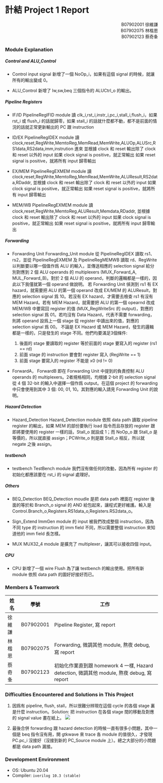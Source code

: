 # 計結 Project 1 Report

<div style="text-align:right">B07902001 徐維謙 <br>
B07902075 林楷恩 <br>
B07902123 蔡奇夆 <br> </div>

### Module Explanation

##### Control and ALU_Control

- Control
    input signal 新增了一個 NoOp_i，如果有這個 signal 的時候，就讓所有的輸出變成 0。

- ALU_Control
    新增了 lw,sw,beq 三個指令的 ALUCtrl_o 的輸出。

##### Pipeline Registers

- IF/ID
    PipelineRegIFID module 讀 clk_i,rst_i,instr_i,pc_i,stall_i,flush_i，如果 rst_i 或 flush_i 的話就歸零，如果 stall_i 的話就什麼都不動，都不是前面的情況的話就正常更新輸出的 PC 跟 instruction

- ID/EX
    PipelineRegIDEX module 讀clock,reset,RegWrite,MemtoReg,MemRead,MemWrite,ALUOp,ALUSrc,RS1data,RS2data,imm,instrution 進來
    並根據 clock 和 reset 輸出除了 clock 和 reset 以外的 input
    如果 clock signal is positive，就正常輸出
    如果 reset signal is positive，就將所有 input 歸零輸出

- EX/MEM
    PipelineRegEXMEM module 讀clock,reset,RegWrite,MemtoReg,MemRead,MemWrite,ALUResult,RS2data,RDaddr,
    並根據 clock 和 reset 輸出除了 clock 和 reset 以外的 input
    如果 clock signal is positive，就正常輸出
    如果 reset signal is positive，就將所有 input 歸零輸出

- MEM/WB
    PipelineRegEXMEM module 讀    clock,reset,RegWrite,MemtoReg,ALUResult,Memdata,RDaddr,
    並根據 clock 和 reset 輸出除了 clock 和 reset 以外的 input
    如果 clock signal is positive，就正常輸出
    如果 reset signal is positive，就將所有 input 歸零輸出

##### Forwarding

- Forwarding Unit
    Forwarding_Unit module 從 PipelineRegIDEX 讀取 rs1、rs2，並從 PipelineRegEXMEM 及 PipelineRegMEMWB 讀取 rd、RegWrite 以判斷要以哪一個值作爲 ALU 的輸入，並傳送相應的 selection signal 給分別對應到 2 個 ALU operands 的 multiplexers (MUX_Forward_A, MUL_Forward_B)。對於 2 個 ALU 的 operand，判斷的邏輯都是一樣的，因此以下我僅就第一個 operand 做說明。
    若 Forwarding Unit 偵測到 rs1 有 EX hazard，就需要把 ALU 的第一個 operand 改成 EX/MEM 的 ALUResult，對應的 selection signal 爲 10。若沒有 EX hazard，才需要去檢查 rs1 有沒有 MEM Hazard。若有 MEM Hazard，就需要把 ALU 的第一個 opearnd 改成 MEM/WB 中要寫回 register 的值 (MUX_RegWriteSrc 的 output)，對應的 selection signal 爲 01。若均沒有 Data Hazard，代表不需要 forwarding，則將 operand 設爲上一個 stage 從 register 中讀出來的值，對應的 selection signal 爲 00。
    不論是 EX Hazard 或 MEM Hazard，發生的邏輯都是一樣的，只是發生的 stage 不同。他們均要滿足3個條件:
    1. 後面的 stage 要讀取的 register 等於前面的 stage 要寫入的 register (rs1 == rd)
    2. 前面 stage 的 instruction 要會對 register 寫入 (RegWrite == 1)
    3. 前面 stage 要寫入的 register 不能是 x0 (rd != 0)

- ForwardA， ForwardB
    即在 Forwarding Unit 中提到的負責控制 ALU operands 的 multiplexers。2者規格相同，均根據 2-bit 的 selection signal 從 4 個 32-bit 的輸入中選擇一個作爲 output。在這個 project 的 forwarding 中只會使用到其中 3 個: 00, 01, 10。其對應的輸入請見 Forwarding Unit 的說明。

##### Hazard Detection

- Hazard_Detection
    Hazard_Detection module 依照 data path 讀取 pipeline register 的輸出，如果 MEM 的部份要執行 load 指令而且存放的 register 跟即將要使用的 register 一樣的話，Stall_o 就設成 1；而 NoOp_o 跟 Stall_o 是等價的，所以就直接 assign；PCWrite_o 則是跟 Stall_o 相反，所以就 negate 之後 assign。

##### testbench

- testbench
    TestBench module 我們沒有做任何的改動，因為所有 register 的初始化都應該要在 rst_i 的 signal 處理好。

##### Others

- BEQ_Detection
    BEQ_Detection moudle 是把 data path 裡面在 register 後面的等於和 Branch_o signal 的 AND 給包起來，讓程式更好維護。輸入是 Control.Branch_o,Registers.RS1data_o,Registers.RS2data_o。

- Sign_Extend
    ImmGen module 的 input 被我們改成整個 instruction，因為不同 type 的 instruction 的 imm field 不同，所以需要整個 instruction 來知道他的 imm field 長怎樣。

- MUX
    MUX32_4 module 是擴充了 multiplexer，讓其可以接收四個 input。

##### CPU

- CPU
    新增了一個 wire Flush 為了讓 testbench 的輸出使用。把所有新 module 依照 data path 的圖好好接好而已。

### Members & Teamwork

| 姓名   | 學號      | 工作                                                         |
| ------ | --------- | ------------------------------------------------------------ |
| 徐維謙 | B07902001 | Pipeline Register, 寫 report                                 |
| 林楷恩 | B07902075 | Forwarding, 微調其他 module, 熬夜 debug, 寫 report           |
| 蔡奇夆 | B07902123 | 初始化作業直到跟 homework 4 一樣, Hazard detection, 微調其他 module, 熬夜 debug, 寫 report |

### Difficulties Encountered and Solutions in This Project

1. 因爲有 pipeline, flush, stall，所以很難分辨現在這個 cycle 的各個 stage 裏是什麼 instruction。Solution: 把 instruction 在各個 stage 間的移動及對應的 signal value 畫在紙上。
    ![](https://i.imgur.com/FGBYPem.png)


2. 最後合併 forwarding 跟 hazard detection 的時候一直有很多小問題，其中一個是 beq 指令沒有用，開 gtkwave 來 trace 各 module 的值很久，才發現 PC.pc_i 沒接好（沒接到新的 PC_Source module 上）。總之大部分的小問題都是 data path 漏接。

### Development Environment

- OS: Ubuntu 20.04
- Compiler: `iverilog 10.3 (stable)`
